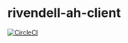 # rivendell-ah-client
[![CircleCI](https://circleci.com/gh/andela/rivendell-ah-client/tree/staging.svg?style=svg)](https://circleci.com/gh/andela/rivendell-ah-client/tree/staging)
